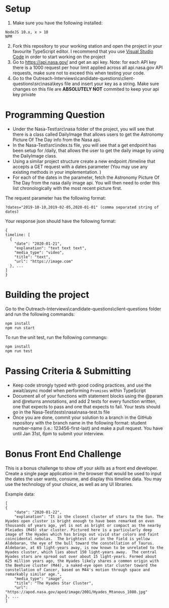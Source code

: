 # Setup

1. Make sure you have the following installed:
```
NodeJS 10.x, x > 10
NPM
```
2. Fork this repository to your working station and open the project in your favourite TypeScript editor. I recommend that you use [Visual Studio Code](https://code.visualstudio.com/download) in order to start working on the project
3. Go to https://api.nasa.gov/ and get an api key. Note: for each API key there is a 1000 request per hour limit applied across all api.nasa.gov API requests, make sure not to exceed this when testing your code.
4. Go to the Outreach-Interviews\candidate-questions\client-questions\src\nasa\keys file and insert your key as a string. Make sure changes on this file are **ABSOLUTELY NOT** commited to keep your api key private

# Programming Question
- Under the Nasa-Test\src\nasa folder of the project, you will see that there is a class called DailyImage that allows users to get the Astronomy Picture Of The Day info from the Nasa api. 
- In the Nasa-Test\src\index.ts file, you will see that a get endpoint has been setup for /daily, that allows the user to get the daily image by using the DailyImage class.
- Using a similar project structure create a new endpoint /timeline that accepts a GET request with a dates parameter (You may use any existing methods in your implementation. )
- For each of the dates in the parameter, fetch the Astronomy Picture Of The Day from the nasa daily image api. You will then need to order this list chronologically with the most recent picture first.

The request parameter has the following format:
```
?dates="2019-10-10,2019-02-05,2020-01-01" (comma separated string of dates)
```

Your response json should have the following format: 
```
{
timeline: [
  {   
    "date": "2020-01-21",
    "explanation": "text text text",
    "media_type": "video",
    "title": "text",
    "url": "https://image.com"
  }, ...
]
}
```

# Building the project
Go to the Outreach-Interviews\candidate-questions\client-questions folder and run the following commands: 
```
npm install
npm run start
```

To run the unit test, run the following commangs:
``` 
npm install
npm run test
```

# Passing Criteria & Submitting

* Keep code strongly typed with good coding practices, and use the await/async model when performing `Promises` within TypeScript
* Document all of your functions with statement blocks using the @param and @returns annotations, and add 2 tests for every function written, one that expects to pass and one that expects to fail. Your tests should go in the Nasa-Test\tests\nasa\nasa-test.ts file
* Once you are done, commit your solution to a branch in the GitHub repository with the branch name in the following format: student number-name (i.e.: 123456-first-last) and make a pull request. You have until Jan 31st, 6pm to submit your interview. 


# Bonus Front End Challenge
This is a bonus challenge to show off your skills as a front end developer.
Create a single page application in the browser that would be used to input the dates the user wants, consume, and display this timeline data. You may use the technology of your choice, as well as any UI libraries.

Example data:
```
[
{
    "date": "2020-01-22",
    "explanation": "It is the closest cluster of stars to the Sun. The Hyades open cluster is bright enough to have been remarked on even thousands of years ago, yet is not as bright or compact as the nearby Pleiades (M45) star cluster. Pictured here is a particularly deep image of the Hyades which has brings out vivid star colors and faint coincidental nebulas.  The brightest star in the field is yellow Aldebaran, the eye of the bull toward the constellation of Taurus. Aldebaran, at 65 light-years away, is now known to be unrelated to the Hyades cluster, which lies about 150 light-years away.  The central Hyades stars are spread out over about 15 light-years. Formed about 625 million years ago, the Hyades likely shares a common origin with the Beehive cluster (M44), a naked-eye open star cluster toward the constellation of Cancer, based on M44's motion through space and remarkably similar age.",
    "media_type": "image",
    "title": "The Hyades Star Cluster",
    "url": "https://apod.nasa.gov/apod/image/2001/Hyades_Mtanous_1080.jpg"
}, ...
]
```
